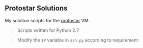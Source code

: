 ## Protostar Solutions

My solution scripts for the [protostar](https://exploit.education/protostar/) VM.

> Scripts written for Python 2.7

> Modify the `IP` variable in `ssh.py` according to requirement

